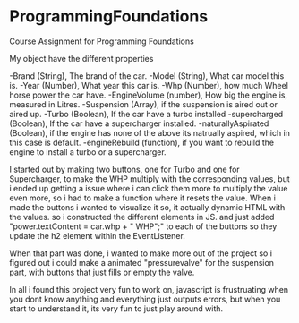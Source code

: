 # ProgrammingFoundations
Course Assignment for Programming Foundations

My object have the different properties

-Brand (String), The brand of the car.
-Model (String), What car model this is.
-Year (Number), What year this car is.
-Whp (Number), how much Wheel horse power the car have.
-EngineVolume (number), How big the engine is, measured in Litres.
-Suspension (Array), if the suspension is aired out or aired up.
-Turbo (Boolean), If the car have a turbo installed
-supercharged (Boolean), If the car have a supercharger installed.
-naturallyAspirated (Boolean), if the engine has none of the above its natrually aspired, which in this case is default.
-engineRebuild (function), if you want to rebuild the engine to install a turbo or a supercharger.

I started out by making two buttons, one for Turbo and one for Supercharger, to make the WHP multiply with the corresponding values,
but i ended up getting a issue where i can click them more to multiply the value even more, so i had to make a function where it resets the value.
When i made the buttons i wanted to visualize it so, it actually dynamic HTML with the values. so i constructed the different elements in JS.
and just added "power.textContent = car.whp + " WHP";" to each of the buttons so they update the h2 element within the EventListener.

When that part was done, i wanted to make more out of the project so i figured out i could make a animated "pressurevalve" for the suspension part,
with buttons that just fills or empty the valve.

In all i found this project very fun to work on, javascript is frustruating when you dont know anything and everything just outputs errors,
but when you start to understand it, its very fun to just play around with.

